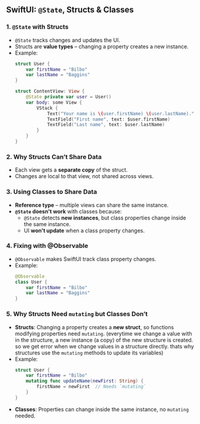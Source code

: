## SwiftUI: `@State`, Structs & Classes

### 1. `@State` with Structs
- `@State` tracks changes and updates the UI.
- Structs are **value types** – changing a property creates a new instance.
- Example:
  ```swift
  struct User {
      var firstName = "Bilbo"
      var lastName = "Baggins"
  }

  struct ContentView: View {
      @State private var user = User()
      var body: some View {
          VStack {
              Text("Your name is \(user.firstName) \(user.lastName).")
              TextField("First name", text: $user.firstName)
              TextField("Last name", text: $user.lastName)
          }
      }
  }

### 2. Why Structs Can’t Share Data
- Each view gets a **separate copy** of the struct.
- Changes are local to that view, not shared across views.

### 3. Using Classes to Share Data
- **Reference type** – multiple views can share the same instance.
- **`@State` doesn't work** with classes because:
  - `@State` detects **new instances**, but class properties change inside the same instance.
  - UI **won't update** when a class property changes.

### 4. Fixing with @Observable
- `@Observable` makes SwiftUI track class property changes.
- Example:
  ```swift
  @Observable
  class User {
      var firstName = "Bilbo"
      var lastName = "Baggins"
  }

### 5. Why Structs Need `mutating` but Classes Don’t
- **Structs**: Changing a property creates a **new struct**, so functions modifying properties need `mutating`.
  (everytime we change a value with in the structure, a new instance (a copy) of the new structure is created. so we get error when we change values in a structure directly. thats why structures use the `mutating` methods to update its variables) 
- Example:
  ```swift
  struct User {
      var firstName = "Bilbo"
      mutating func updateName(newFirst: String) {
          firstName = newFirst  // Needs `mutating`
      }
  }
- **Classes**: Properties can change inside the same instance, no `mutating` needed.


